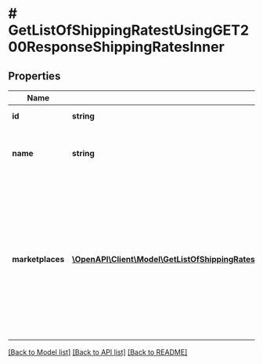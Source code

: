# # GetListOfShippingRatestUsingGET200ResponseShippingRatesInner

## Properties

Name | Type | Description | Notes
------------ | ------------- | ------------- | -------------
**id** | **string** | Shipping rate ID. | [optional]
**name** | **string** | User defined name of the shipping rates set. | [optional]
**marketplaces** | [**\OpenAPI\Client\Model\GetListOfShippingRatestUsingGET200ResponseShippingRatesInnerMarketplacesInner[]**](GetListOfShippingRatestUsingGET200ResponseShippingRatesInnerMarketplacesInner.md) | List of marketplace ids where these shipping rates are qualified for. The list is calculated based on the delivery methods added to the shipping rates. | [optional]

[[Back to Model list]](../../README.md#models) [[Back to API list]](../../README.md#endpoints) [[Back to README]](../../README.md)
